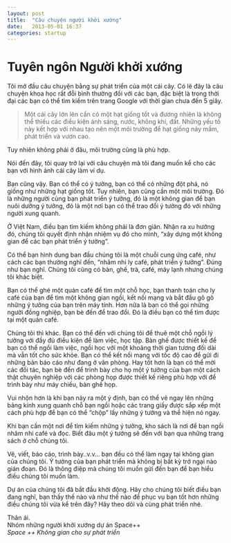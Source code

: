 ```yaml
---
layout: post
title:  "Câu chuyện người khởi xướng"
date:   2013-05-01 16:37
categories: startup
---
```


Tuyên ngôn Người khởi xướng
===
Tôi mở đầu câu chuyện bằng sự phát triển của một cái cây. Có lẽ đây là câu chuyện khoa học rất đỗi bình thường đối với các bạn, đặc biệt là trong thời đại các bạn có thể tìm kiếm trên trang Google với thời gian chưa đến 5 giây.

> Một cái cây lớn lên cần có một hạt giống tốt và đương nhiên là không thể thiếu các điều kiện ánh sáng, nước, không khí, đất. Những yếu tố này kết hợp với nhau tạo nên một môi trường để hạt giống nảy mầm, phát triển và vươn cao.

Tuy nhiên không phải ở đâu, môi trường cũng là phù hợp.

Nói đến đây, tôi quay trở lại với câu chuyện mà tôi đang muốn kể cho các bạn với hình ảnh cái cây làm ví dụ.

Bạn cũng vậy. Bạn có thể có ý tưởng, bạn có thể có những đột phá, nó giống như những hạt giống tốt. Tuy nhiên, bạn cũng cần một môi trường. Đó là những người cùng bạn phát triển ý tưởng, đó là một không gian để bạn nuôi dưỡng ý tưởng, đó là một nơi bạn có thể trao đổi ý tưởng đó với những người xung quanh.

Ở Việt Nam, điều bạn tìm kiếm không phải là đơn giản. Nhận ra xu hướng đó, chúng tôi quyết định nhận nhiệm vụ đó cho mình, “xây dựng một không gian để các bạn phát triển ý tưởng”.

Có thể bạn hình dung ban đầu chúng tôi là một chuỗi cung ứng café, như cách các bạn thường nghĩ đến, “nhâm nhi ly café, phát triển ý tưởng”. Đúng như bạn nghĩ. Chúng tôi cũng có bàn, ghế, trà, café, máy lạnh nhưng chúng tôi khác biệt.

Bạn có thể ghé một quán café để tìm một chỗ học, bạn thanh toán cho ly café của bạn để tìm một không gian ngồi, kết nối mạng và bắt đầu gõ gõ những ý tưởng của bạn trên máy tính. Hơn nữa là bạn có thể gọi những người đồng nghiệp, bạn bè đến để trao đổi. Đó là điều bạn có thể tìm được tại một quán café.

Chúng tôi thì khác. Bạn có thể đến với chúng tôi để thuê một chỗ ngồi lý tưởng với đầy đủ điều kiện để làm việc, học tập. Bàn ghế được thiết kế để bạn có thể ngồi làm việc, ngồi học với một khoảng thời gian tương đối dài mà vẫn tốt cho sức khỏe. Bạn có thể kết nối mạng với tốc độ cao để gửi đi những bản báo cáo như đang ở văn phòng. Hay tốt hơn là bạn có thể mời các đối tác, bạn bè đến để trình bày cho họ một ý tưởng của bạn một cách thật chuyên nghiệp với các phòng họp được thiết kế riêng phù hợp với để trình bày như máy chiếu, bàn ghế họp.

Vui nhộn hơn là khi bạn nảy ra một ý định, bạn có thể vẽ ngay lên những bảng kính xung quanh chỗ bạn ngồi hoặc các trang giấy được sắp xếp một cách phù hợp để bạn có thể “chộp” lấy những ý tưởng và thể hiện nó ngay.

Khi bạn cần một nơi để tìm kiếm những ý tưởng, kho sách là nơi để bạn ngồi nhâm nhi café và đọc. Biết đâu một ý tưởng sẽ đến với bạn qua những trang sách ở chỗ chúng tôi.

Vẽ, viết, báo cáo, trình bày..v.v… bạn đều có thể làm ngay tại không gian của chúng tôi. Ý tưởng của bạn phát triển mà không bị bất kỳ trở ngại nào gián đoạn. Đó là thông điệp mà chúng tôi muốn gửi đến bạn để bạn hiểu điều chúng tôi muốn làm.

Dự án của chúng tôi đã bắt đầu khởi động. Hãy cho chúng tôi biết điều bạn đang nghĩ, bạn thấy thế nào và như thế nào để phục vụ bạn tốt hơn những điều chúng tôi vừa kể trên đây? Hãy theo dõi và cùng phát triển nhé.

Thân ái.  
Nhóm những người khởi xướng dự án Space++  
*Space ++ Không gian cho sự phát triển*


